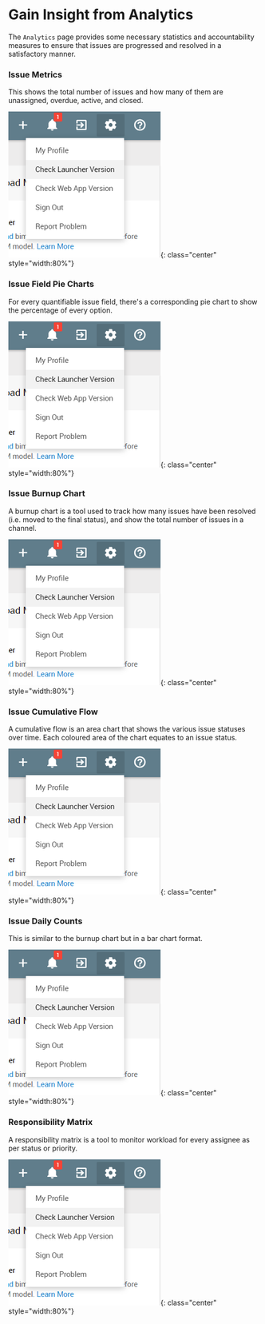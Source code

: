 # Gain Insight from Analytics
The ``Analytics`` page provides some necessary statistics and accountability measures to ensure that issues are progressed and resolved in a satisfactory manner.

### Issue Metrics
This shows the total number of issues and how many of them are unassigned, overdue, active, and closed.

![Screenshot](../images/checkversion.png){: class="center" style="width:80%"}

### Issue Field Pie Charts
For every quantifiable issue field, there's a corresponding pie chart to show the percentage of every option.

![Screenshot](../images/checkversion.png){: class="center" style="width:80%"}

### Issue Burnup Chart
A burnup chart is a tool used to track how many issues have been resolved (i.e. moved to the final status), and show the total number of issues in a channel.

![Screenshot](../images/checkversion.png){: class="center" style="width:80%"}

### Issue Cumulative Flow
A cumulative flow is an area chart that shows the various issue statuses over time. Each coloured area of the chart equates to an issue status.

![Screenshot](../images/checkversion.png){: class="center" style="width:80%"}

### Issue Daily Counts
This is similar to the burnup chart but in a bar chart format.

![Screenshot](../images/checkversion.png){: class="center" style="width:80%"}

### Responsibility Matrix
A responsibility matrix is a tool to monitor workload for every assignee as per status or priority.

![Screenshot](../images/checkversion.png){: class="center" style="width:80%"}
